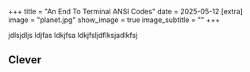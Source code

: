 +++
title = "An End To Terminal ANSI Codes"
date = 2025-05-12
[extra]
image = "planet.jpg"
show_image = true
image_subtitle = ""
+++

jdlsjdljs ldjfas ldkjfsa ldkjfsljdflksjadlkfsj

<!-- more -->

## Clever 


